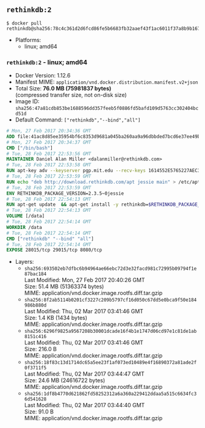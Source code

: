 ## `rethinkdb:2`

```console
$ docker pull rethinkdb@sha256:78c4c361d2d6fcd86fe5b6683fb32aaef43f1ac6011f37a8b9b167d922ee8c8e
```

-	Platforms:
	-	linux; amd64

### `rethinkdb:2` - linux; amd64

-	Docker Version: 1.12.6
-	Manifest MIME: `application/vnd.docker.distribution.manifest.v2+json`
-	Total Size: **76.0 MB (75981837 bytes)**  
	(compressed transfer size, not on-disk size)
-	Image ID: `sha256:47a81cdb853be1688596dd357feeb5f0886fd5bafd109d5763cc302404bcd51d`
-	Default Command: `["rethinkdb","--bind","all"]`

```dockerfile
# Mon, 27 Feb 2017 20:34:36 GMT
ADD file:41ac8d85ee35954bf6c8353d9681a045ba260aa9a96dbbded7bcd6e37ee49bea in / 
# Mon, 27 Feb 2017 20:34:37 GMT
CMD ["/bin/bash"]
# Tue, 28 Feb 2017 22:53:56 GMT
MAINTAINER Daniel Alan Miller <dalanmiller@rethinkdb.com>
# Tue, 28 Feb 2017 22:53:58 GMT
RUN apt-key adv --keyserver pgp.mit.edu --recv-keys 1614552E5765227AEC39EFCFA7E00EF33A8F2399
# Tue, 28 Feb 2017 22:53:59 GMT
RUN echo "deb http://download.rethinkdb.com/apt jessie main" > /etc/apt/sources.list.d/rethinkdb.list
# Tue, 28 Feb 2017 22:53:59 GMT
ENV RETHINKDB_PACKAGE_VERSION=2.3.5~0jessie
# Tue, 28 Feb 2017 22:54:13 GMT
RUN apt-get update 	&& apt-get install -y rethinkdb=$RETHINKDB_PACKAGE_VERSION 	&& rm -rf /var/lib/apt/lists/*
# Tue, 28 Feb 2017 22:54:13 GMT
VOLUME [/data]
# Tue, 28 Feb 2017 22:54:14 GMT
WORKDIR /data
# Tue, 28 Feb 2017 22:54:14 GMT
CMD ["rethinkdb" "--bind" "all"]
# Tue, 28 Feb 2017 22:54:14 GMT
EXPOSE 28015/tcp 29015/tcp 8080/tcp
```

-	Layers:
	-	`sha256:693502eb7dfbc6b94964ae66ebc72d3e32facd981c72995b09794f1e87bac184`  
		Last Modified: Mon, 27 Feb 2017 20:40:26 GMT  
		Size: 51.4 MB (51363374 bytes)  
		MIME: application/vnd.docker.image.rootfs.diff.tar.gzip
	-	`sha256:8f2ab5114b0201cf3227c209b5797cf16d050c67dd5e0bca9f50e184986b880d`  
		Last Modified: Thu, 02 Mar 2017 03:41:46 GMT  
		Size: 1.4 KB (1434 bytes)  
		MIME: application/vnd.docker.image.rootfs.diff.tar.gzip
	-	`sha256:6296f9825a9567208b30001dcade16f4b1e1747d06cd97e1c81de1ab8151c416`  
		Last Modified: Thu, 02 Mar 2017 03:41:46 GMT  
		Size: 216.0 B  
		MIME: application/vnd.docker.image.rootfs.diff.tar.gzip
	-	`sha256:18f83c13d1714dc65a5ee23f1af073ed10489e4f16890372a81ade2f0f3711f5`  
		Last Modified: Thu, 02 Mar 2017 03:44:47 GMT  
		Size: 24.6 MB (24616722 bytes)  
		MIME: application/vnd.docker.image.rootfs.diff.tar.gzip
	-	`sha256:1df8b4770d621862fd58252312a6a360a229412ddaa5a515c6634fc36d541628`  
		Last Modified: Thu, 02 Mar 2017 03:44:40 GMT  
		Size: 91.0 B  
		MIME: application/vnd.docker.image.rootfs.diff.tar.gzip
